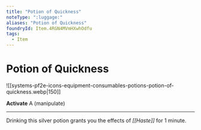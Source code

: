 ```yaml
---
title: "Potion of Quickness"
noteType: ":luggage:"
aliases: "Potion of Quickness"
foundryId: Item.4RGN4MVmHXwhOdfu
tags:
  - Item
---
```


# Potion of Quickness
![[systems-pf2e-icons-equipment-consumables-potions-potion-of-quickness.webp|150]]

**Activate** A (manipulate)

* * *

Drinking this silver potion grants you the effects of _[[Haste]]_ for 1 minute.
